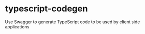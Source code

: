 # typescript-codegen
Use Swagger to generate TypeScript code to be used by client side applications
